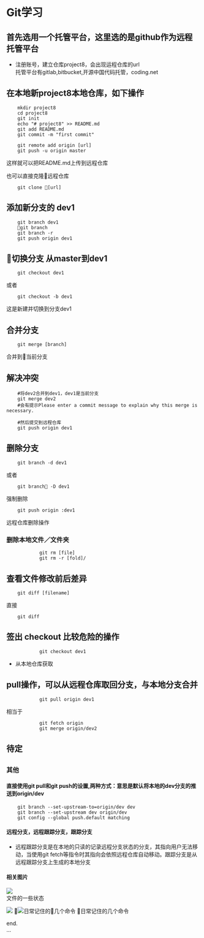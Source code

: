 # Git学习
## 首先选用一个托管平台，这里选的是github作为远程托管平台
- 注册账号，建立仓库project8，会出现运程仓库的url  
托管平台有gitlab,bitbucket,开源中国代码托管，coding.net
## 在本地新project8本地仓库，如下操作
        mkdir project8
        cd project8
        git init
        echo "# project8" >> README.md
        git add README.md
        git commit -m "first commit"

        git remote add origin [url]
        git push -u origin master
这样就可以把README.md上传到远程仓库

也可以直接克隆远程仓库

        git clone [url]

## 添加新分支的 dev1
        git branch dev1
        git branch
        git branch -r
        git push origin dev1

## 切换分支 从master到dev1
        git checkout dev1
或者

        git checkout -b dev1

这是新建并切换到分支dev1

## 合并分支

        git merge [branch]
合并到当前分支

## 解决冲突

        #将dev2合并到dev1，dev1是当前分支
        git merge dev2
        #会有提示Please enter a commit message to explain why this merge is necessary.

        #然后提交到远程仓库
        git push origin dev1



## 删除分支
        git branch -d dev1
或者

        git branch -D dev1
强制删除

        git push origin :dev1
远程仓库删除操作
### 删除本地文件／文件夹
                git rm [file]
                git rm -r [fold]/

## 查看文件修改前后差异
        git diff [filename]
直接

        git diff

## 签出 checkout 比较**危险**的操作
                git checkout dev1
- 从本地仓库获取
## pull操作，可以从远程仓库取回分支，与本地分支合并
                git pull origin dev1
相当于

                git fetch origin
                git merge origin/dev2


## 待定

## 


### 其他
#### 直接使用git pull和git push的设置,两种方式：意思是默认将本地的dev分支的推送到origin/dev
        git branch --set-upstream-to=origin/dev dev
        git branch --set-upstream dev origin/dev
        git config --global push.default matching

#### 远程分支，远程跟踪分支，跟踪分支
- 远程跟踪分支是在本地的只读的记录远程分支状态的分支，其指向用户无法移动，当使用git fetch等指令时其指向会依照远程仓库自动移动。跟踪分支是从远程跟踪分支上生成的本地分支

#### 相关图片  

![](https://user-gold-cdn.xitu.io/2017/9/8/5183149719f6e7f7652ece27e6ef2c5e?imageslim)  
文件的一些状态

![](https://user-gold-cdn.xitu.io/2017/9/8/8c67d6a03df64fcde8cac7d3ed0d92e9?imageView2/0/w/1280/h/960/ignore-error/1)

![日常记住的几个命令](https://user-gold-cdn.xitu.io/2017/9/8/c65250b040f69c54c515c0aea36f1d1f?imageslim)
日常记住的几个命令

end.  
...


